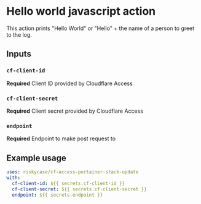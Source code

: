 # Hello world javascript action

This action prints "Hello World" or "Hello" + the name of a person to greet to the log.

## Inputs

### `cf-client-id`

**Required** Client ID provided by Cloudflare Access

### `cf-client-secret`

**Required** Client secret provided by Cloudflare Access

### `endpoint`

**Required** Endpoint to make post request to

## Example usage

```yaml
uses: riskycase/cf-access-portainer-stack-update
with:
  cf-client-id: ${{ secrets.cf-client-id }}
  cf-client-secret: ${{ secrets.cf-client-secret }}
  endpoint: ${{ secrets.endpoint }}
```
